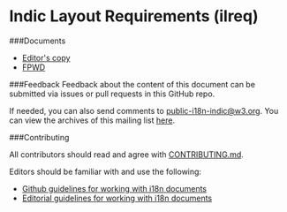 # Indic Layout Requirements (ilreq)

###Documents
- [Editor's copy](https://w3c.github.io/ilreq/)
- [FPWD](https://www.w3.org/TR/ilreq/)


###Feedback
Feedback about the content of this document can be submitted via issues or pull requests in this GitHub repo.

If needed, you can also send comments to [public-i18n-indic@w3.org](mailto:public-i18n-indic@w3.org). You can view the archives of this mailing list [here](https://lists.w3.org/Archives/Public/public-i18n-indic/).


###Contributing

All contributors should read and agree with [CONTRIBUTING.md](https://github.com/w3c/ilreq/blob/gh-pages/CONTRIBUTING.md).

Editors should be familiar with and use the following:

- [Github guidelines for working with i18n documents](http://w3c.github.io/i18n-activity/guidelines/github)
- [Editorial guidelines for working with i18n documents](http://w3c.github.io/i18n-activity/guidelines/editing)

